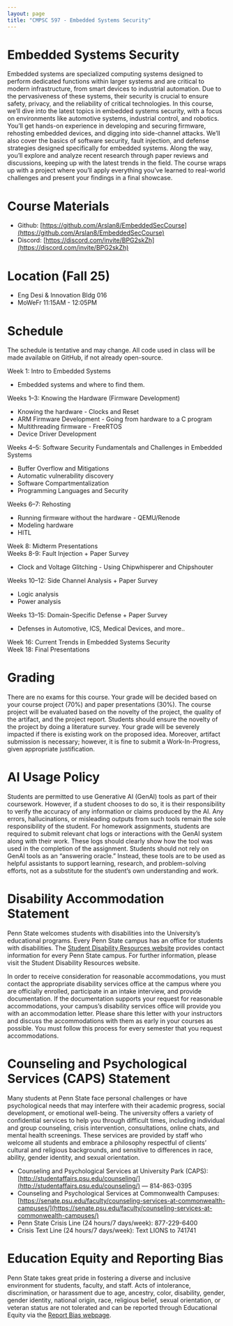 ```yaml
---
layout: page
title: "CMPSC 597 - Embedded Systems Security"
---
```


# Embedded Systems Security 
Embedded systems are specialized computing systems designed to perform dedicated functions within larger systems and are critical to modern infrastructure, from smart devices to industrial automation. Due to the pervasiveness of these systems, their security is crucial to ensure safety, privacy, and the reliability of critical technologies. In this course, we’ll dive into the latest topics in embedded systems security, with a focus on environments like automotive systems, industrial control, and robotics. You’ll get hands-on experience in developing and securing firmware, rehosting embedded devices, and digging into side-channel attacks. We’ll also cover the basics of software security, fault injection, and defense strategies designed specifically for embedded systems. Along the way, you’ll explore and analyze recent research through paper reviews and discussions, keeping up with the latest trends in the field. The course wraps up with a project where you’ll apply everything you’ve learned to real-world challenges and present your findings in a final showcase.

# Course Materials
* Github: [https://github.com/Arslan8/EmbeddedSecCourse](https://github.com/Arslan8/EmbeddedSecCourse)
* Discord: [https://discord.com/invite/BPG2skZh](https://discord.com/invite/BPG2skZh)

# Location (Fall 25)
* Eng Desi & Innovation Bldg 016
* MoWeFr 11:15AM - 12:05PM

# Schedule 

The schedule is tentative and may change. All code used in class will be made available on GitHub, if not already open-source. 

Week 1: Intro to Embedded Systems

* Embedded systems and where to find them.

Weeks 1–3: Knowing the Hardware (Firmware Development)

* Knowing the hardware \- Clocks and Reset   
* ARM Firmware Development \- Going from hardware to a C program  
* Multithreading firmware \- FreeRTOS  
* Device Driver Development

Weeks 4–5: Software Security Fundamentals and Challenges in Embedded Systems

* Buffer Overflow and Mitigations  
* Automatic vulnerability discovery  
* Software Compartmentalization  
* Programming Languages and Security

Weeks 6–7: Rehosting

* Running firmware without the hardware \- QEMU/Renode  
* Modeling hardware  
* HITL 

Week 8: Midterm Presentations  
Weeks 8-9: Fault Injection \+ Paper Survey

* Clock and Voltage Glitching \- Using Chipwhisperer and Chipshouter

Weeks 10–12: Side Channel Analysis \+ Paper Survey

* Logic analysis   
* Power analysis 

Weeks 13–15: Domain-Specific Defense \+ Paper Survey

* Defenses in Automotive, ICS, Medical Devices, and more..

Week 16: Current Trends in Embedded Systems Security  
Week 18: Final Presentations

# Grading

There are no exams for this course. Your grade will be decided based on your course project (70%) and paper presentations (30%). The course project will be evaluated based on the novelty of the project, the quality of the artifact, and the project report. Students should ensure the novelty of the project by doing a literature survey. Your grade will be severely impacted if there is existing work on the proposed idea. Moreover, artifact submission is necessary; however, it is fine to submit a Work-In-Progress, given appropriate justification. 

# AI Usage Policy

Students are permitted to use Generative AI (GenAI) tools as part of their coursework. However, if a student chooses to do so, it is their responsibility to verify the accuracy of any information or claims produced by the AI. Any errors, hallucinations, or misleading outputs from such tools remain the sole responsibility of the student. For homework assignments, students are required to submit relevant chat logs or interactions with the GenAI system along with their work. These logs should clearly show how the tool was used in the completion of the assignment. Students should not rely on GenAI tools as an “answering oracle.” Instead, these tools are to be used as helpful assistants to support learning, research, and problem-solving efforts, not as a substitute for the student’s own understanding and work.

# Disability Accommodation Statement

Penn State welcomes students with disabilities into the University’s educational programs. Every Penn State campus has an office for students with disabilities. The [Student Disability Resources website](https://studentaffairs.psu.edu/student-disability-resources) provides contact information for every Penn State campus. For further information, please visit the Student Disability Resources website.

In order to receive consideration for reasonable accommodations, you must contact the appropriate disability services office at the campus where you are officially enrolled, participate in an intake interview, and provide documentation. If the documentation supports your request for reasonable accommodations, your campus’s disability services office will provide you with an accommodation letter. Please share this letter with your instructors and discuss the accommodations with them as early in your courses as possible. You must follow this process for every semester that you request accommodations.

# Counseling and Psychological Services (CAPS) Statement

Many students at Penn State face personal challenges or have psychological needs that may interfere with their academic progress, social development, or emotional well-being. The university offers a variety of confidential services to help you through difficult times, including individual and group counseling, crisis intervention, consultations, online chats, and mental health screenings. These services are provided by staff who welcome all students and embrace a philosophy respectful of clients’ cultural and religious backgrounds, and sensitive to differences in race, ability, gender identity, and sexual orientation.

* Counseling and Psychological Services at University Park (CAPS): [http://studentaffairs.psu.edu/counseling/](http://studentaffairs.psu.edu/counseling/) — 814-863-0395  
* Counseling and Psychological Services at Commonwealth Campuses: [https://senate.psu.edu/faculty/counseling-services-at-commonwealth-campuses/](https://senate.psu.edu/faculty/counseling-services-at-commonwealth-campuses/)  
* Penn State Crisis Line (24 hours/7 days/week): 877-229-6400  
* Crisis Text Line (24 hours/7 days/week): Text LIONS to 741741

# Education Equity and Reporting Bias

Penn State takes great pride in fostering a diverse and inclusive environment for students, faculty, and staff. Acts of intolerance, discrimination, or harassment due to age, ancestry, color, disability, gender, gender identity, national origin, race, religious belief, sexual orientation, or veteran status are not tolerated and can be reported through Educational Equity via the [Report Bias webpage](http://equity.psu.edu/reportbias/).

